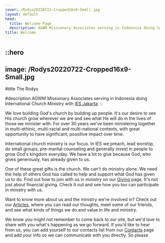 ```yaml
---
cover: /Rodys20220722-Cropped16x9-Small.jpg
layout: default
head:
  title: Welcome Page
  description: AGWM Missionary Associates serving in Indonesia doing International Church Ministry in [IES Jakarta](http://iesjakarta.org/).
title: Welcome
---
```


::hero
---
image: /Rodys20220722-Cropped16x9-Small.jpg
---
#title
The Rodys

#description
AGWM Missionary Associates serving in Indonesia doing International Church Ministry with [IES Jakarta](http://iesjakarta.org/).
::

We love building God's church by building up people. It's our desire to see His church grow wherever we are and see what He will do in the lives of those we minister with. For over 30 years we've been ministering together in multi-ethinic, multi-racial and multi-national contexts, with great opportunity to have significant, possitive impact over time.

International church ministry is our focus. In IES we preach, lead worship, do small groups, pre-marital counseling and generally invest in people to grow God's kingdom everyday. We have a lot to give because God, who gives generously, has already given to us.

One of these great gifts is the church. We can't do ministry alone. We need the help of others God has called to help and support what God has given us to do. Find out how to join with us in ministry on our [Giving](https://msrody-the-rodys.nuxt.space/giving) page. It's not just about financial giving. Check it out and see how you too can participate in ministry with us.

Want to know more about us and the ministry we're involved in? Check out our [Articles](https://msrody-the-rodys.nuxt.space/articles), where you can read our thoughts, meet some of our friends, and see what kinds of things we do and value in life and ministry.

We know you might not remember to come back to our site, but we'd love to share with you what's happening as we go forward. If you'd like to hear from us, you can add yourself to our contacts list from our [Contacts](https://msrody-the-rodys.nuxt.space/contacts) page and add your info so we can communicate with you directly. So please
